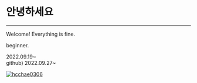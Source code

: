 # 안녕하세요
---
Welcome! Everything is fine.

beginner.

2022.09.19~   
github) 2022.09.27~


[![hcchae0306](https://github-readme-stats.vercel.app/api?username=hcchae0306)](https://github.com/anuraghazra/github-readme-stats)

